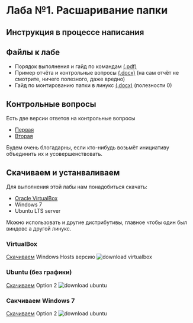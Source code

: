 # Лаба №1. Расшаривание папки

## Инструкция в процессе написания

## Файлы к лабе

- Порядок выполнения и гайд по командам [(.pdf)](https://drive.google.com/file/d/19VARWEkM4UZvNtEkh5DMrZ6sIZnKO7cQ/view?usp=sharing)
- Пример отчёта и контрольные вопросы [(.docx)](https://docs.google.com/document/d/1F6Etb0Tz_e97DiI8sAJQLWIY94FJE_0J/edit?usp=sharing&ouid=114433453162808919564&rtpof=true&sd=true) (на сам отчёт не смотрите, ничего полезного, даже вредно)
- Гайд по монтированию папки в линукс [(.docx)](https://docs.google.com/document/d/1WsI6fw4toooOglIjnDKWdRo6CK807ivW/edit?usp=share_link&ouid=114433453162808919564&rtpof=true&sd=true) (полезности 0)

## Контрольные вопросы

Есть две версии ответов на контрольные вопросы

- [Первая](https://1drv.ms/w/s!AsUG9fN257FxhHtprc1L_EvcVaJr?e=I9Ic3X)
- [Вторая](https://1drv.ms/w/s!ArCbKR7X-Y2Ojm7GIoYV9W6BgzcC?e=Qfmn6f)

Будем очень блогадарны, если кто-нибудь возьмёт инициативу объединить их и усовершенствовать.

## Скачиваем и устанваливаем

Для выполнения этой лабы нам понадобиться скачать:

- [Oracle VirtualBox](https://www.virtualbox.org/wiki/Downloads)
- Windows 7
- Ubuntu LTS server

Можно использовать и другие дистрибутивы, главное чтобы один был виндовс а другой линукс.

### VirtualBox

[Скачиваем](https://www.virtualbox.org/wiki/Downloads) Windows Hosts версию
![download virtualbox](https://i.imgur.com/EdwGN3B.png)

### Ubuntu (без графики)

[Скачиваем](https://www.virtualbox.org/wiki/Downloads) Option 2
![download ubuntu](https://sun9-34.userapi.com/impg/YLqEgoUW53Fcgte-omeffPauVMURbJXkAifkeg/l8Mc-QvdjqA.jpg?size=1091x716&quality=96&sign=6fd1d7e7410e8dfff8bf99fda33eec73&type=album)

### Сакчиваем Windows 7

[Скачиваем](https://www.virtualbox.org/wiki/Downloads) Option 2
![download ubuntu](https://sun9-34.userapi.com/impg/YLqEgoUW53Fcgte-omeffPauVMURbJXkAifkeg/l8Mc-QvdjqA.jpg?size=1091x716&quality=96&sign=6fd1d7e7410e8dfff8bf99fda33eec73&type=album)
